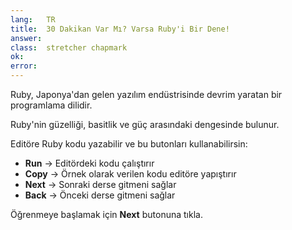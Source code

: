 ```yaml
---
lang:   TR
title:  30 Dakikan Var Mı? Varsa Ruby'i Bir Dene!
answer:
class:  stretcher chapmark
ok:
error:
---
```


Ruby, Japonya'dan gelen yazılım endüstrisinde devrim yaratan bir programlama dilidir.

Ruby'nin güzelliği, basitlik ve güç arasındaki dengesinde bulunur.

Editöre Ruby kodu yazabilir ve bu butonları kullanabilirsin:

- __Run__ &rarr; Editördeki kodu çalıştırır
- __Copy__ &rarr; Örnek olarak verilen kodu editöre yapıştırır
- __Next__ &rarr; Sonraki derse gitmeni sağlar
- __Back__ &rarr; Önceki derse gitmeni sağlar

<div class="foxes">Öğrenmeye başlamak için <strong>Next</strong> butonuna tıkla.</div>
